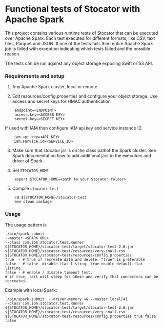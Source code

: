 # Functional tests of Stocator with Apache Spark

This project contains various runtime tests of Stocator that can be executed over Apache Spark. Each test executed for different formats, like CSV, text files, Parquet and JSON. If one of the tests fails then entire Apache Spark job is failed with exception indicating which tests failed and the possible reason.

The tests can be run against any object storage exposing Swift or S3 API. 

### Requirements and setup

1. Any Apache Spark cluster, local or remote.
    
2. Edit resources/config.properties and configure your object storage.
	Use access and secret keys for HMAC authentication

		endpoint=<ENDPOINT>
		access.key=<ACCESS KEY>
		secret.key=<SECRET KEY>
		
  If used with IAM then configure IAM api key and service instance ID.

		iam.api.key=<API KEY>
		iam.service.id=<SERVICE_ID>		

3. Make sure that stocator jar is on the class pathof the Spark cluster. See Spark documentation how to add additional jars to the executors and driver of Spark.
		
4. Set `STOCATOR_HOME`
	
		export STOCATOR_HOME=<path to your Stocator folder>

5. Compile `stocator-test`		
		
		cd ${STOCATOR_HOME}/stocator-test
		mvn clean package
    
### Usage 

The usage pattern is 

	./bin/spark-submit   
	--master <SPARK URL>  
	--class com.ibm.stocator.test.Runner 
	${STOCATOR_HOME}/stocator-test/target/stocator-test-2.0.jar   
	${STOCATOR_HOME}/stocator-test/resources/very-small.csv 
	${STOCATOR_HOME}/stocator-test/resources/config.properties 
	true  - # true if recreate data and delete. "true" is preferable
	false - # false  disable flat listing. true enable default flat listing
	false - # enable / disable timeout test. 
	# if true, test will sleep for 10min and verify that connectons can be recreated.


Example with local Spark:

	./bin/spark-submit  --driver-memory 4G --master local[4]  
	--class com.ibm.stocator.test.Runner 
	${STOCATOR_HOME}/stocator-test/target/stocator-test-2.0.jar   
	${STOCATOR_HOME}/stocator-test/resources/very-small.csv 
	${STOCATOR_HOME}/stocator-test/resources/config.properties true false false

